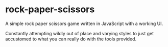 # rock-paper-scissors

A simple rock paper scissors game written in JavaScript with a working UI.

Constantly attempting wildly out of place and varying styles to just get accustomed to what you can really do with the tools provided.
